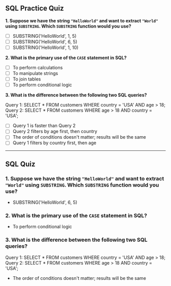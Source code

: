 ## SQL Practice Quiz

**1. Suppose we have the string `"HelloWorld"` and want to extract `"World"` using `SUBSTRING`. Which `SUBSTRING` function would you use?**

- [ ] SUBSTRING('HelloWorld', 1, 5)  
- [ ] SUBSTRING('HelloWorld', 6, 5)  
- [ ] SUBSTRING('HelloWorld', 1, 10)

**2. What is the primary use of the `CASE` statement in SQL?**

- [ ] To perform calculations  
- [ ] To manipulate strings  
- [ ] To join tables  
- [ ] To perform conditional logic
 
**3. What is the difference between the following two SQL queries?**

Query 1: SELECT * FROM customers WHERE country = 'USA' AND age > 18;
Query 2: SELECT * FROM customers WHERE age > 18 AND country = 'USA';

- [ ] Query 1 is faster than Query 2
- [ ] Query 2 filters by age first, then country
- [ ] The order of conditions doesn't matter; results will be the same
- [ ] Query 1 filters by country first, then age

---

## SQL Quiz

### 1. Suppose we have the string `"HelloWorld"` and want to extract `"World"` using `SUBSTRING`. Which `SUBSTRING` function would you use?
- SUBSTRING('HelloWorld', 6, 5)


### 2. What is the primary use of the `CASE` statement in SQL?
-  To perform conditional logic

### 3. What is the difference between the following two SQL queries?
Query 1: SELECT * FROM customers WHERE country = 'USA' AND age > 18;
Query 2: SELECT * FROM customers WHERE age > 18 AND country = 'USA';
- The order of conditions doesn't matter; results will be the same

